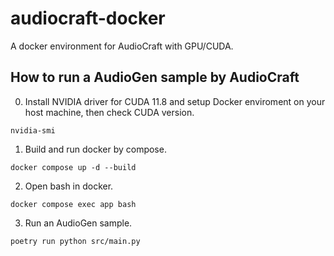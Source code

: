 # audiocraft-docker
A docker environment for AudioCraft with GPU/CUDA.

## How to run a AudioGen sample by AudioCraft

0. Install NVIDIA driver for CUDA 11.8 and setup Docker enviroment on your host machine, then check CUDA version.

```shell
nvidia-smi
```

1. Build and run docker by compose.

```shell
docker compose up -d --build
```

2. Open bash in docker.

```shell
docker compose exec app bash
```

3. Run an AudioGen sample.

```shell
poetry run python src/main.py
```